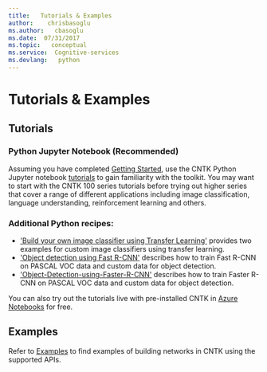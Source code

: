 ```yaml
---
title:   Tutorials & Examples
author:    chrisbasoglu
ms.author:   cbasoglu
ms.date:  07/31/2017
ms.topic:   conceptual
ms.service:  Cognitive-services
ms.devlang:   python
---
```



# Tutorials & Examples

## Tutorials

### Python Jupyter Notebook (Recommended)
Assuming you have completed [Getting Started](https://www.cntk.ai/pythondocs/gettingstarted.html), use the
CNTK Python Jupyter notebook [tutorials](https://cntk.ai/pythondocs/tutorials.html) to gain familiarity with the toolkit. You may want to start with the CNTK 100 series tutorials before trying out higher series that cover a range of different applications including image classification, language understanding, reinforcement learning and others. 

### Additional Python recipes: 
* ['Build your own image classifier using Transfer Learning'](./Build-your-own-image-classifier-using-Transfer-Learning.md) provides two examples for custom image classifiers using transfer learning.
* ['Object detection using Fast R-CNN'](./Object-Detection-using-Fast-R-CNN.md) describes how to train Fast R-CNN on PASCAL VOC data and custom data for object detection.
* ['Object-Detection-using-Faster-R-CNN'](./Object-Detection-using-Faster-R-CNN.md) describes how to train Faster R-CNN on PASCAL VOC data and custom data for object detection.

You can also try out the tutorials live with pre-installed CNTK in [Azure Notebooks](https://notebooks.azure.com/CNTK/libraries/tutorials) for free.

## Examples
Refer to [Examples](./Examples.md) to find examples of building networks in CNTK using the supported APIs.

<!---
### BrainScript 

Assuming you have completed [Getting Started](./Tutorial/Tutorial.md), you can gain familiarity with more advanced use cases involving [image recognition](./Hands-On-Labs-Image-Recognition.md), [object detection with Fast R-CNN](./Object-Detection-using-Fast-R-CNN.md) and [language understanding / text classification](./Hands-On-Labs-Language-Understanding.md).

* [Getting Started](./Tutorial/Tutorial): Simple Logistic Regression and multi-class classification
* [Image Recognition](./Hands-On-Labs-Image-Recognition): Image recognition on CIFAR-10 with Convolutional and Residual Networks
* [Language Understanding with ATIS](./Hands-On-Labs-Language-Understanding): Slot tagging and intent classification with Recurrent Networks
* [Object Detection using Fast R-CNN](./Object-Detection-using-Fast-R-CNN): Object detection in images using the Fast R-CNN algorithm
--->
<!---
Additional Python tutorials:
* The folder [Tutorials/NumpyInterop](https://github.com/Microsoft/CNTK/tree/master/Tutorials/NumpyInterop) contains a simple example of how to use numpy arrays as input for CNTK training and evaluation.
--->

<!---
# Older deprecated NDL tutorial for reference purposes only
* [Tutorial II](./Tutorial2/Tutorial2): Convolutional Networks with Batch Normalization for MNIST
--->
